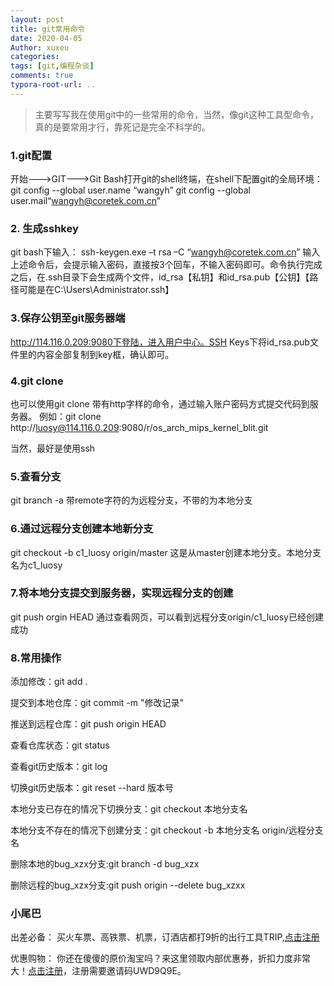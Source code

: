 ```yaml
---
layout: post
title: git常用命令
date: 2020-04-05
Author: xuxeu
categories: 
tags: [git,编程杂谈]
comments: true
typora-root-url: ..
---
```


> 主要写写我在使用git中的一些常用的命令，当然，像git这种工具型命令，真的是要常用才行，靠死记是完全不科学的。

### 1.git配置

开始--->GIT--->Git Bash打开git的shell终端，在shell下配置git的全局环境：
git config --global user.name “wangyh”
git config --global user.mail“wangyh@coretek.com.cn”

### 2. 生成sshkey

git bash下输入：
ssh-keygen.exe –t rsa –C “wangyh@coretek.com.cn”
输入上述命令后，会提示输入密码，直接按3个回车，不输入密码即可。命令执行完成之后，在.ssh目录下会生成两个文件，id_rsa【私钥】和id_rsa.pub【公钥】【路径可能是在C:\Users\Administrator\.ssh】

### 3.保存公钥至git服务器端

http://114.116.0.209:9080下登陆，进入用户中心。SSH Keys下将id_rsa.pub文件里的内容全部复制到key框，确认即可。

### 4.git clone

也可以使用git clone 带有http字样的命令，通过输入账户密码方式提交代码到服务器。
例如：git clone http://luosy@114.116.0.209:9080/r/os_arch_mips_kernel_blit.git

当然，最好是使用ssh

### 5.查看分支

git branch -a
带remote字符的为远程分支，不带的为本地分支

### 6.通过远程分支创建本地新分支

git checkout -b c1_luosy origin/master
这是从master创建本地分支。本地分支名为c1_luosy

### 7.将本地分支提交到服务器，实现远程分支的创建

git push orgin HEAD
通过查看网页，可以看到远程分支origin/c1_luosy已经创建成功

### 8.常用操作

添加修改：git add .

提交到本地仓库：git commit -m "修改记录"

推送到远程仓库：git push origin HEAD

查看仓库状态：git status

查看git历史版本：git log

切换git历史版本：git reset --hard 版本号

本地分支已存在的情况下切换分支：git checkout 本地分支名

本地分支不存在的情况下创建分支：git checkout -b 本地分支名 origin/远程分支名

删除本地的bug_xzx分支:git branch -d bug_xzx

删除远程的bug_xzx分支:git push origin --delete bug_xzxx

### 小尾巴

出差必备：
买火车票、高铁票、机票，订酒店都打9折的出行工具TRIP,[点击注册](https://h5.itrip.world/#/register/6tpd1Z)

优惠购物：
你还在傻傻的原价淘宝吗？来这里领取内部优惠券，折扣力度非常大！[点击注册](http://url.cn/5KRkJq6)，注册需要邀请码UWD9Q9E。